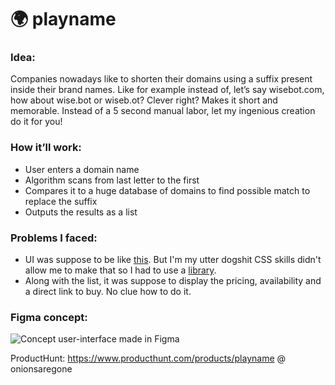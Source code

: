 # 🌍 playname

### Idea:

Companies nowadays like to shorten their domains using a suffix present inside their brand names. Like for example instead of, let’s say wisebot.com, how about wise.bot or wiseb.ot? Clever right? Makes it short and memorable. Instead of a 5 second manual labor, let my ingenious creation do it for you!

### How it’ll work:

- User enters a domain name
- Algorithm scans from last letter to the first
- Compares it to a huge database of domains to find possible match to replace the suffix
- Outputs the results as a list

### Problems I faced:
- UI was suppose to be like [this](https://cdn.discordapp.com/attachments/811925266740936704/1099057188351262790/playname.png). But I'm my utter dogshit CSS skills didn't allow me to make that so I had to use a [library](https://picocss.com/).
- Along with the list, it was suppose to display the pricing, availability and a direct link to buy. No clue how to do it.

### Figma concept:
![Concept user-interface made in Figma](https://cdn.discordapp.com/attachments/811925266740936704/1099057188351262790/playname.png)

ProductHunt: https://www.producthunt.com/products/playname @ onionsaregone
